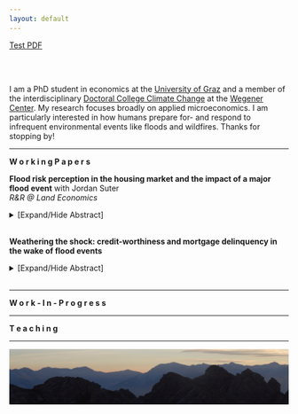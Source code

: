 ```yaml
---
layout: default
---
```


<a href="//github.com/hannahhennighausen/hannahhennighausen.github.io/raw/master/assets/Hennighausen_CV_12022019.pdf">Test PDF</a>

<br />
<br />

I am a PhD student in economics at the [University of Graz](https://volkswirtschaftslehre.uni-graz.at/en/) and a member of the interdisciplinary [Doctoral College Climate Change](https://dk-climate-change.uni-graz.at/en/) at the [Wegener Center](https://wegcenter.uni-graz.at/en/). My research focuses broadly on applied microeconomics. I am particularly interested in how humans prepare for- and respond to infrequent environmental events like floods and wildfires. Thanks for stopping by!

* * *

**W o r k i n g   P a p e r s**
<br />

**Flood risk perception in the housing market and the impact of a major flood event** with Jordan Suter <br />
_R&R @ Land Economics_ 
<details>
  <summary>[Expand/Hide Abstract]</summary>
  
The impact of flood events on flood risk perception has important implications for policy. Applying a novel dataset featuring the flooding extents from a severe event in Colorado, we disentangle inundated properties from "near-misses", defined as structures not directly flooded but located in the 100- year floodplain. Using a triple-difference hedonic framework, we show that inundated properties in the floodplain underwent a decrease in price after the flood, while "near-misses" saw a relative price increase. We speculate that inundated properties are perceived as being riskier and "near-misses" relatively less risky, suggesting the possible influence of the availability heuristic or Bayesian learning.

</details>
<br />

**Weathering the shock: credit-worthiness and mortgage delinquency in the wake of flood events** <br />
<details>
  <summary>[Expand/Hide Abstract]</summary>
  
Linking individual financial outcomes with flood events provides insights into the extent to which affected individuals are affected by natural disaster events as well as the effectiveness of consumption- smoothing government initiatives like the National Flood Insurance Program. This paper uses a non- parametric event study design to estimate the causal effect of 35 flood events on “credit-worthiness”, short- and long-term mortgage delinquency rates in the United States. For this purpose, I construct a comprehensive 10-year panel dataset by linking information on Presidential Disaster Declaration flood events to Equifax/Federal Reserve Bank of New York Consumer Credit Panel (CCP) individual financial outcome data, aggregated to the county-level for each year-quarter time step. Preliminary results show that “credit-worthiness” improves after a flood event, likely because the cash shock from flood insurance payments is being used to reduce debt levels. No change is observed for mortgage delinquency rates after a flood event, suggesting that debt reduction is coming from another loan source. Further research, to be completed in the coming months, will focus on the welfare implications of using insurance payouts to reduce debt levels (possibly as a substitute to disaster repairs) as well as pinpointing the drivers behind the change in “credit-worthiness”.

</details>
<br />

* * *

**W o r k - I n - P r o g r e s s**

* * *

**T e a c h i n g**

* * *

<img src="/assets/img/mountains2.jpeg" alt="ReitherSpitze" />

